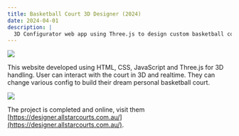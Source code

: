 ```yaml
---
title: Basketball Court 3D Designer (2024)
date: 2024-04-01
description: |
  3D Configurator web app using Three.js to design custom basketball court.
---
```


<img src="/images/portfolios/court.jpg" class="h-96 w-full object-cover"/>

This website developed using HTML, CSS, JavaScript and Three.js for 3D handling. User can interact with the court in 3D and realtime. They can change various config to build their dream personal basketball court. 

<img src="/images/portfolios/court-2.png" class="w-full"/>

The project is completed and online, visit them [https://designer.allstarcourts.com.au/](https://designer.allstarcourts.com.au/).